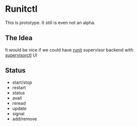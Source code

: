 # Runitctl

This is prototype. It still is even not an alpha.

## The Idea
It would be nice if we could have [runit](http://smarden.org/runit/) supervisor backend with [supervisorctl](http://supervisord.org/running.html#running-supervisorctl) UI

## Status
* start/stop
* restart
* status
* avail
* reread
* update
* signal 
* add/remove
